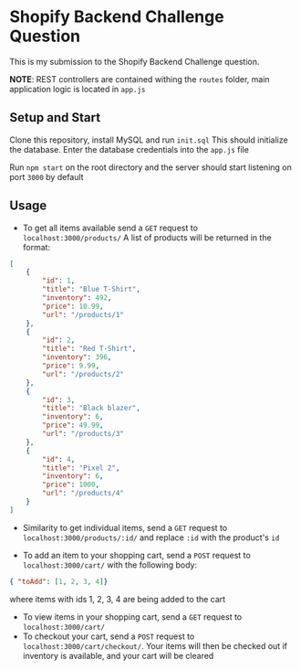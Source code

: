 # Shopify Backend Challenge Question
This is my submission to the Shopify Backend Challenge question. 

__NOTE__: REST controllers are contained withing the `routes` folder, main application logic is located in `app.js`

## Setup and Start
Clone this repository, install MySQL and run `init.sql` This should initialize the database.
Enter the database credentials into the `app.js` file

Run `npm start` on the root directory and the server should start listening on port `3000` by default

## Usage
* To get all items available send a `GET` request to `localhost:3000/products/`
A list of products will be returned in the format: 
```json 
[
    {
        "id": 1,
        "title": "Blue T-Shirt",
        "inventory": 492,
        "price": 10.99,
        "url": "/products/1"
    },
    {
        "id": 2,
        "title": "Red T-Shirt",
        "inventory": 396,
        "price": 9.99,
        "url": "/products/2"
    },
    {
        "id": 3,
        "title": "Black blazer",
        "inventory": 6,
        "price": 49.99,
        "url": "/products/3"
    },
    {
        "id": 4,
        "title": "Pixel 2",
        "inventory": 6,
        "price": 1000,
        "url": "/products/4"
    }
]
```

* Similarity to get individual items, send a `GET` request to  `localhost:3000/products/:id/` and replace `:id` with the product's `id`

* To add an item to your shopping cart, send a `POST` request to `localhost:3000/cart/` with the following body:
```json
{ "toAdd": [1, 2, 3, 4]}
```
where items with ids 1, 2, 3, 4 are being added to the cart

* To view items in your shopping cart, send a `GET` request to `localhost:3000/cart/`
* To checkout your cart, send a `POST` request to `localhost:3000/cart/checkout/`. Your items will then be checked out if inventory is available, and your cart will be cleared

